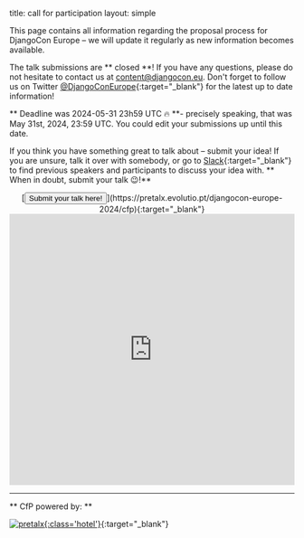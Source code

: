 title: call for participation
layout: simple

This page contains all information regarding the proposal process for DjangoCon Europe – we will update it regularly as new information becomes available.

The talk submissions are ** closed **! If you have any questions, please do not hesitate to contact us at [content@djangocon.eu](mailto:content@djangocon.eu). Don't forget to follow us on Twitter [@DjangoConEurope](https://twitter.com/djangoconeurope){:target="_blank"} for the latest up to date information!

** Deadline was 2024-05-31 23h59 UTC 🔥 **- precisely speaking, that was May 31st, 2024, 23:59 UTC. You could edit your submissions up until this date.

If you think you have something great to talk about – submit your idea! If you are unsure, talk it over with somebody, or go to [Slack](https://join.slack.com/t/djangoconeurope/shared_invite/zt-1gjg5lqkz-qVQkNnhjztXVme7TQ7ziQA){:target="_blank"} to find previous speakers and participants to discuss your idea with. ** When in doubt, submit your talk 😉!**

<center>[<button class="btn">Submit your talk here!</button>](https://pretalx.evolutio.pt/djangocon-europe-2024/cfp){:target="_blank"}</center>

<iframe width="100%" height="480" src="https://www.youtube.com/embed/4rsL974kwsE" frameborder="0" allow="accelerometer; autoplay; clipboard-write; encrypted-media; gyroscope; picture-in-picture" allowfullscreen></iframe>

---

** CfP powered by: **

[![pretalx](/static/images/other/pretalx.svg){:class='hotel'}](https://pretalx.com/p/about/){:target="_blank"}
